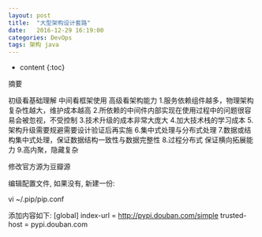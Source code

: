 ```yaml
---
layout: post
title:  "大型架构设计套路"
date:   2016-12-29 16:19:00
categories: DevOps
tags: 架构 java
---
```


* content
{:toc}

摘要





初级看基础理解
中间看框架使用
高级看架构能力
1.服务依赖组件越多，物理架构复杂性越大，维护成本越高
2.所依赖的中间件内部实现在使用过程中的问题很容易会被忽视，不受控制
3.技术升级的成本非常大庞大
4.加大技术栈的学习成本
5.架构升级需要规避需要设计验证后再实施
6.集中式处理与分布式处理
7.数据或结构集中式处理，保证数据结构一致性与数据完整性
8.过程分布式 保证横向拓展能力
9.高内聚，隐藏复杂

修改官方源为豆瓣源

编辑配置文件, 如果没有, 新建一份:

vi ~/.pip/pip.conf

添加内容如下:
[global]
index-url = http://pypi.douban.com/simple
trusted-host = pypi.douban.com
